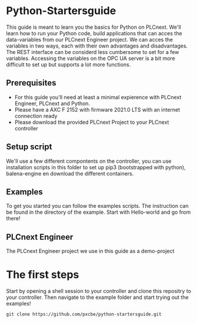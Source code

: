 # Python-Startersguide

This guide is meant to learn you the basics for Python on PLCnext. We'll learn how to run your Python code, build applications that can acces the data-variables from our PLCnext Engineer project. We can acces the variables in two ways, each with their own advantages and disadvantages. The REST interface can be considerd less cumbersome to set for a few variables. Accessing the variables on the OPC UA server is a bit more difficult to set up but supports a lot more functions.

## Prerequisites

- For this guide you'll need at least a minimal expierence with PLCnext Engineer, PLCnext and Python.
- Please have a AXC F 2152 with firmware 2021.0 LTS with an internet connection ready
- Please download the provided PLCnext Project to your PLCnext controller

## Setup script

We'll use a few different compontents on the controller, you can use installation scripts in this folder to set up pip3 (bootstrapped with python), balena-engine en download the different containers.

## Examples 

To get you started you can follow the examples scripts. The instruction can be found in the directory of the example. Start with Hello-world and go from there!

## PLCnext Engineer

The PLCnext Engineer project we use in this guide as a demo-project


# The first steps

Start by opening a shell session to your controller and clone this repositry to your controller. Then navigate to the example folder and start trying out the examples!

```
git clone https://github.com/pxcbe/python-startersguide.git
```
